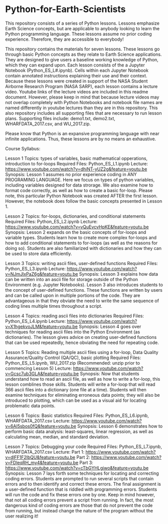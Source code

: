 # Python-for-Earth-Scientists
This repository consists of a series of Python lessons. Lessons emphasize Earth Science concepts, but are applicable to anybody looking to learn the Python programming language. These lessons assume no prior coding experience. Therefore, they are accessible to everybody!

This repository contains the materials for seven lessons. These lessons go through basic Python concepts as they relate to Earth Science applications. They are designed to give users a baseline working knowledge of Python, which they can expand upon. Each lesson consists of the a Jupyter Notebook (Python_ES_L#.ipynb). Cells within each Jupyter Notebook contain annotated instructions explaining their use and their context. Because these lessons were created in support of the NASA Student Airborne Research Program (NASA SARP), each lesson contains a lecture video. Youtube links of the lecture videos are included in this readme document. However, please keep in mind that because lecture videos may not overlap completely with Python Notebooks and notebook file names are named differently in youtube lectures than they are in this repository. This also repository includes all supporting files that are necessary to run lesson plans. Supporting files include: demo1.txt, demo2.txt, WHARFDATA_2017.csv, and WU_2017.zip.

Please know that Python is an expansive programming language with near infinite applications. Thus, these lessons are by no means an exhaustive.

Course Syllabus:

Lesson 1
Topics: types of variables, basic mathematical opperations, introduction to for-loops
Required Files: Python_ES_L1.ipynb
Lecture: https://www.youtube.com/watch?v=dhiNT-yUZ2g&feature=youtu.be
Synopsis: Lesson 1 assumes no prior experience coding in ANY PROGRAMING LANGUAGE. Here we focus on types of python variables, including variables designed for data strorage. We also examine how to format code correctly, as well as how to create a basic for-loop. Please note, this particular Python Notebook was created AFTER the first lesson. However, the notebook does follow the basic concepts presented in Lesson 1.

Lesson 2
Topics: for-loops, dictionaries, and conditional statements
Required Files: Python_ES_L2.ipynb
Lecture: https://www.youtube.com/watch?v=vQuEvcvHpKE&feature=youtu.be
Synopsis: Lesson 2 expands on the basic concepts of for-loops and variable types. Students learn how to create more complex for-loops and how to add conditional statements to for-loops (as well as the reasons for doing so). Students are also familiarized with dictionaries and how they can be used to store data efficiently.

Lesson 3
Topics: writing ascii files, user-defined functions
Required Files: Python_ES_L3.ipynb
Lecture: https://www.youtube.com/watch?v=NJmJlxPaZ6g&feature=youtu.be
Synopsis: Lesson 3 explains how data can be written into an ascii file for storage outside of the Python Environment (e.g. Jupyter Notebooks). Lesson 3 also introduces students to the concept of user-defined functions. These functions are written by users and can be called upon in multiple portions of the code. They are advantageous in that they obviate the need to write the same sequence of coding lines multiple times throughout a script.

Lesson 4
Topics: reading ascii files into dictionaries
Required Files: Python_ES_L4.ipynb
Lecture: https://www.youtube.com/watch?v=X1hgekvoJLM&feature=youtu.be
Synopsis: Lesson 4 goes over techniques for reading ascii files into the Python Environment (as dictionaries). The lesson gives advice on creating user-defined functions that can be used repeatedly, hence obviating the need for repeating code.

Lesson 5
Topics: Reading multiple ascii files using a for-loop, Data Quality Assurance/Quality Control (QA/QC), basic plotting
Required Files: Python_ES_L5.ipynb, WU_2017.zip (Recommended: unzip prior to commencing Lesson 5)
Lecture: https://www.youtube.com/watch?v=Gcsc7ub3GLA&feature=youtu.be
Synopsis: Now that students understand how to read an ascii file, as well as how to write a for-loop, this lesson comblines those skills. Students will write a for-loop that will read 366 ascii files into a dictionary (one file at a time). Students will then examine techniques for eliminating erroneous data points; they will also be introduced to plotting, which can be used as a visual aid for locating problematic data points.

Lesson 6
Topics: Basic statistics
Required Files: Python_ES_L6.ipynb, WHARFDATA_2017.csv
Lecture: https://www.youtube.com/watch?v=6AI5sbos0fQ&feature=youtu.be
Synopsis: Lesson 6 demonstrates how to perform basic data analysis: least-squares, linear regression, as well as calculating mean, median, and standard deviation.

Lesson 7
Topics: Debugging your code
Required Files: Python_ES_L7.ipynb, WHARFDATA_2017.csv
Lecture:
    Part 1: https://www.youtube.com/watch?v=dlFF1F2lbQU&feature=youtu.be
    Part 2: https://www.youtube.com/watch?v=FDleqRH_my4&feature=youtu.be
    Part 3: https://www.youtube.com/watch?v=cTbGYHLgiwo&feature=youtu.be
Synopsis: Lesson 7 lays forth some techniques for locating and correcting coding errors. Students are prompted to run several scripts that contain errors and to then identify and correct these errors. The final assignment is a user-defined function that is riddled with programming errors. Students will run the code and fix these errors one by one. Keep in mind however, that not all coding errors prevent a script from running. In fact, the most dangerous kind of coding errors are those that do not prevent the code from running, but instead change the nature of the program without the user realizing it! 
